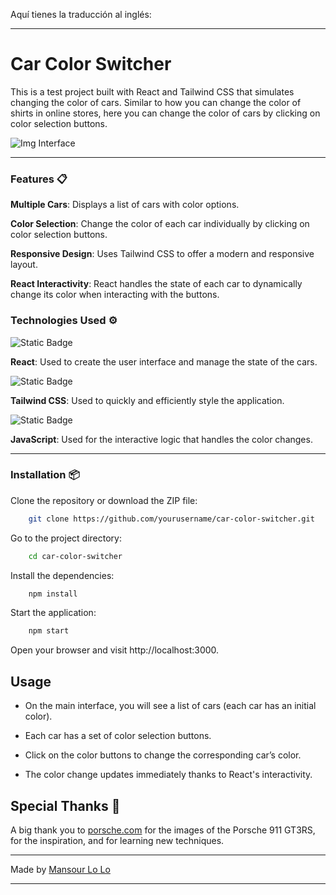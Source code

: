 Aquí tienes la traducción al inglés:

---

# Car Color Switcher

This is a test project built with React and Tailwind CSS that simulates changing the color of cars. Similar to how you can change the color of shirts in online stores, here you can change the color of cars by clicking on color selection buttons.

![Img Interface](SeleccionCoche\public\interface.png)

---

### Features 📋

**Multiple Cars**: Displays a list of cars with color options.

**Color Selection**: Change the color of each car individually by clicking on color selection buttons.

**Responsive Design**: Uses Tailwind CSS to offer a modern and responsive layout.

**React Interactivity**: React handles the state of each car to dynamically change its color when interacting with the buttons.

### Technologies Used ⚙️

![Static Badge](https://img.shields.io/badge/%20-blue?style=for-the-badge&logo=React&label=React)

**React**: Used to create the user interface and manage the state of the cars.

![Static Badge](https://img.shields.io/badge/%20-white?style=for-the-badge&logo=Tailwind%20CSS&label=Tailwind%20CSS)

**Tailwind CSS**: Used to quickly and efficiently style the application.

![Static Badge](https://img.shields.io/badge/%20-yellow?style=for-the-badge&logo=javascript&label=javascript)

**JavaScript**: Used for the interactive logic that handles the color changes.

---

### Installation 📦

Clone the repository or download the ZIP file:
```bash
    git clone https://github.com/yourusername/car-color-switcher.git
```

Go to the project directory:

```bash
    cd car-color-switcher
```

Install the dependencies:

```bash
    npm install
```

Start the application:

```bash
    npm start
```

Open your browser and visit http://localhost:3000.

## Usage

- On the main interface, you will see a list of cars (each car has an initial color).

- Each car has a set of color selection buttons.

- Click on the color buttons to change the corresponding car’s color.

- The color change updates immediately thanks to React's interactivity.

## Special Thanks 🎁

A big thank you to [porsche.com](https://configurator.porsche.com/es-ES/model-start/911) for the images of the Porsche 911 GT3RS, for the inspiration, and for learning new techniques.

---

Made by [Mansour Lo Lo](mansourlol440@gmail.com)

---